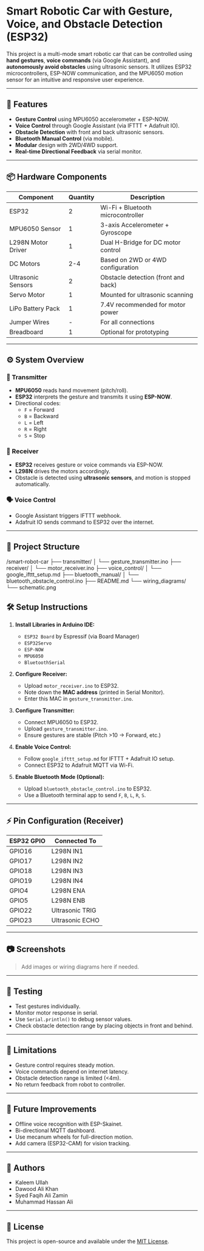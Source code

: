 # Smart Robotic Car with Gesture, Voice, and Obstacle Detection (ESP32)

This project is a multi-mode smart robotic car that can be controlled using **hand gestures**, **voice commands** (via Google Assistant), and **autonomously avoid obstacles** using ultrasonic sensors. It utilizes ESP32 microcontrollers, ESP-NOW communication, and the MPU6050 motion sensor for an intuitive and responsive user experience.

---

## 🚀 Features

- **Gesture Control** using MPU6050 accelerometer + ESP-NOW.
- **Voice Control** through Google Assistant (via IFTTT + Adafruit IO).
- **Obstacle Detection** with front and back ultrasonic sensors.
- **Bluetooth Manual Control** (via mobile).
- **Modular** design with 2WD/4WD support.
- **Real-time Directional Feedback** via serial monitor.

---

## 📦 Hardware Components

| Component         | Quantity | Description |
|------------------|----------|-------------|
| ESP32            | 2        | Wi-Fi + Bluetooth microcontroller |
| MPU6050 Sensor   | 1        | 3-axis Accelerometer + Gyroscope |
| L298N Motor Driver | 1      | Dual H-Bridge for DC motor control |
| DC Motors        | 2-4      | Based on 2WD or 4WD configuration |
| Ultrasonic Sensors | 2      | Obstacle detection (front and back) |
| Servo Motor      | 1        | Mounted for ultrasonic scanning |
| LiPo Battery Pack | 1        | 7.4V recommended for motor power |
| Jumper Wires     | -        | For all connections |
| Breadboard       | 1        | Optional for prototyping |

---

## ⚙️ System Overview

### 🧠 Transmitter
- **MPU6050** reads hand movement (pitch/roll).
- **ESP32** interprets the gesture and transmits it using **ESP-NOW**.
- Directional codes:  
  - `F` = Forward  
  - `B` = Backward  
  - `L` = Left  
  - `R` = Right  
  - `S` = Stop

### 🚗 Receiver
- **ESP32** receives gesture or voice commands via ESP-NOW.
- **L298N** drives the motors accordingly.
- Obstacle is detected using **ultrasonic sensors**, and motion is stopped automatically.

### 🗣️ Voice Control
- Google Assistant triggers IFTTT webhook.
- Adafruit IO sends command to ESP32 over the internet.

---

## 📁 Project Structure

/smart-robot-car
├── transmitter/
│ └── gesture_transmitter.ino
├── receiver/
│ └── motor_receiver.ino
├── voice_control/
│ └── google_ifttt_setup.md
├── bluetooth_manual/
│ └── bluetooth_obstacle_control.ino
├── README.md
└── wiring_diagrams/
└── schematic.png


## 🛠️ Setup Instructions

1. **Install Libraries in Arduino IDE:**
   - `ESP32 Board` by Espressif (via Board Manager)
   - `ESP32Servo`
   - `ESP-NOW`
   - `MPU6050`
   - `BluetoothSerial`

2. **Configure Receiver:**
   - Upload `motor_receiver.ino` to ESP32.
   - Note down the **MAC address** (printed in Serial Monitor).
   - Enter this MAC in `gesture_transmitter.ino`.

3. **Configure Transmitter:**
   - Connect MPU6050 to ESP32.
   - Upload `gesture_transmitter.ino`.
   - Ensure gestures are stable (Pitch >10 → Forward, etc.)

4. **Enable Voice Control:**
   - Follow `google_ifttt_setup.md` for IFTTT + Adafruit IO setup.
   - Connect ESP32 to Adafruit MQTT via Wi-Fi.

5. **Enable Bluetooth Mode (Optional):**
   - Upload `bluetooth_obstacle_control.ino` to ESP32.
   - Use a Bluetooth terminal app to send `F`, `B`, `L`, `R`, `S`.

---

## ⚡ Pin Configuration (Receiver)

| ESP32 GPIO | Connected To    |
|------------|-----------------|
| GPIO16     | L298N IN1       |
| GPIO17     | L298N IN2       |
| GPIO18     | L298N IN3       |
| GPIO19     | L298N IN4       |
| GPIO4      | L298N ENA       |
| GPIO5      | L298N ENB       |
| GPIO22     | Ultrasonic TRIG |
| GPIO23     | Ultrasonic ECHO |

---

## 📷 Screenshots

> Add images or wiring diagrams here if needed.

---

## 🧪 Testing

- Test gestures individually.
- Monitor motor response in serial.
- Use `Serial.println()` to debug sensor values.
- Check obstacle detection range by placing objects in front and behind.

---

## 🧩 Limitations

- Gesture control requires steady motion.
- Voice commands depend on internet latency.
- Obstacle detection range is limited (<4m).
- No return feedback from robot to controller.

---

## 🔮 Future Improvements

- Offline voice recognition with ESP-Skainet.
- Bi-directional MQTT dashboard.
- Use mecanum wheels for full-direction motion.
- Add camera (ESP32-CAM) for vision tracking.

---

## 👥 Authors

- Kaleem Ullah  
- Dawood Ali Khan  
- Syed Faqih Ali Zamin  
- Muhammad Hassan Ali  

---

## 📜 License

This project is open-source and available under the [MIT License](LICENSE).

